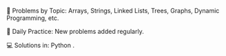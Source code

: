 📂 Problems by Topic: Arrays, Strings, Linked Lists, Trees, Graphs, Dynamic Programming, etc.

📅 Daily Practice: New problems added regularly.

💻 Solutions in: Python .
